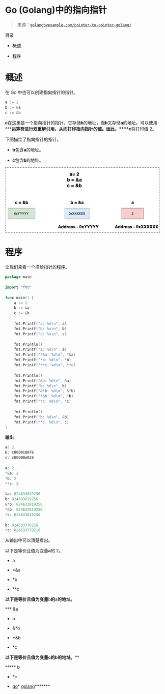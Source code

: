 <!--yml

分类：未分类

日期：2024-10-13 06:28:51

-->

# Go (Golang)中的指向指针

> 来源：[`golangbyexample.com/pointer-to-pointer-golang/`](https://golangbyexample.com/pointer-to-pointer-golang/)

目录

+   概述

+   程序

# **概述**

在 Go 中也可以创建指向指针的指针。

```go
a := 2
b := &a
c := &b
```

**c**在这里是一个指向指针的指针。它存储**b**的地址，而**b**又存储**a**的地址。可以使用*****运算符进行双重解引用，从而打印指向指针的值。因此，****c**将打印值 2。

下图描绘了指向指针的指针。

+   **b**包含**a**的地址。

+   **c**包含**b**的地址。

![](img/648843d5f7bbd0caf2d036d24bddb2bd.png)

# **程序**

让我们来看一个描绘指针的程序。

```go
package main

import "fmt"

func main() {
	a := 2
	b := &a
	c := &b

	fmt.Printf("a: %d\n", a)
	fmt.Printf("b: %x\n", b)
	fmt.Printf("c: %x\n", c)

	fmt.Println()
	fmt.Printf("a: %d\n", a)
	fmt.Printf("*&a: %d\n", *&a)
	fmt.Printf("*b: %d\n", *b)
	fmt.Printf("**c: %d\n", **c)

	fmt.Println()
	fmt.Printf("&a: %d\n", &a)
	fmt.Printf("b: %d\n", b)
	fmt.Printf("&*b: %d\n", &*b)
	fmt.Printf("*&b: %d\n", *b)
	fmt.Printf("*c: %d\n", *c)

	fmt.Println()
	fmt.Printf("b: %d\n", &b)
	fmt.Printf("*c: %d\n", c)
}
```

**输出**

```go
a: 2
b: c000018078
c: c00000e028

a: 2
*&a: 2
*b: 2
**c: 2

&a: 824633819256
b: 824633819256
&*b: 824633819256
*&b: 824633819256
*c: 824633819256

b: 824633778216
*c: 824633778216
```

从输出中可以清楚看出。

以下是等价且值为变量**a**的 2。

+   a

+   *&a

+   *b

+   **c

**以下是等价且值为变量**b**的**a**的地址。**

***   &a

+   b

+   &*b

+   *&b

+   *c

****以下是等价且值为变量**c**的**b**的地址。******

*****   b

+   *c

+   [go](https://golangbyexample.com/tag/go/)*   [golang](https://golangbyexample.com/tag/golang/)*******
